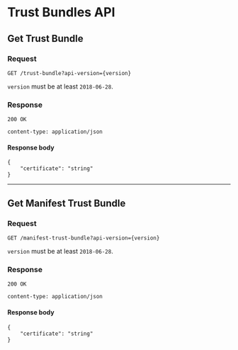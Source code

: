 # Trust Bundles API

## Get Trust Bundle

### Request
```
GET /trust-bundle?api-version={version}
```

`version` must be at least `2018-06-28`.

### Response
```
200 OK

content-type: application/json
```

#### Response body
```
{
    "certificate": "string"
}
```

---

## Get Manifest Trust Bundle

### Request
```
GET /manifest-trust-bundle?api-version={version}
```

`version` must be at least `2018-06-28`.

### Response
```
200 OK

content-type: application/json
```

#### Response body
```
{
    "certificate": "string"
}
```
